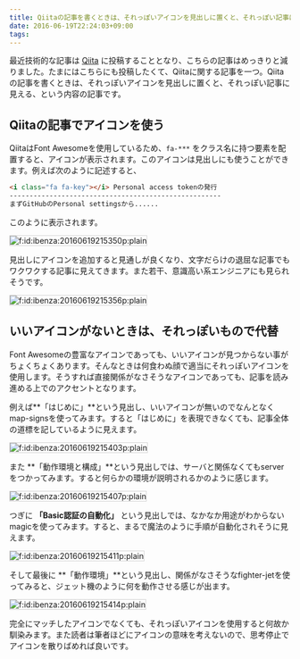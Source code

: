 ```yaml
---
title: Qiitaの記事を書くときは、それっぽいアイコンを見出しに置くと、それっぽい記事に見える
date: 2016-06-19T22:24:03+09:00
tags: 
---
```


最近技術的な記事は [Qiita](https://qiita.com/ueokande) に投稿することとなり、こちらの記事はめっきりと減りました。たまにはこちらにも投稿したくて、Qiitaに関する記事を一つ。Qiitaの記事を書くときは、それっぽいアイコンを見出しに置くと、それっぽい記事に見える、という内容の記事です。

## Qiitaの記事でアイコンを使う

QiitaはFont Awesomeを使用しているため、`fa-***` をクラス名に持つ要素を配置すると、アイコンが表示されます。このアイコンは見出しにも使うことができます。例えば次のように記述すると、

```markdown
<i class="fa fa-key"></i> Personal access tokenの発行
-----------------------------------------------------
まずGitHubのPersonal settingsから......
```

このように表示されます。

<span itemscope itemtype="http://schema.org/Photograph"><img style="border:1px solid lightgray" src="/2016/06/19/20160619215350.png" alt="f:id:ibenza:20160619215350p:plain" title="f:id:ibenza:20160619215350p:plain" class="hatena-fotolife" itemprop="image"></span>

見出しにアイコンを追加すると見通しが良くなり、文字だらけの退屈な記事でもワクワクする記事に見えてきます。また若干、意識高い系エンジニアにも見られそうです。

<span itemscope itemtype="http://schema.org/Photograph"><img style="border:1px solid lightgray" src="/2016/06/19/20160619215356.png" alt="f:id:ibenza:20160619215356p:plain" title="f:id:ibenza:20160619215356p:plain" class="hatena-fotolife" itemprop="image"></span>

## いいアイコンがないときは、それっぽいもので代替

Font Awesomeの豊富なアイコンであっても、いいアイコンが見つからない事がちょくちょくあります。そんなときは何食わぬ顔で適当にそれっぽいアイコンを使用します。そうすれば直接関係がなさそうなアイコンであっても、記事を読み進める上でのアクセントとなります。

例えば**「はじめに」**という見出し、いいアイコンが無いのでなんとなくmap-signsを使ってみます。すると「はじめに」を表現できなくても、記事全体の道標を記しているように見えます。

<span itemscope itemtype="http://schema.org/Photograph"><img style="border:1px solid lightgray" src="/2016/06/19/20160619215403.png" alt="f:id:ibenza:20160619215403p:plain" title="f:id:ibenza:20160619215403p:plain" class="hatena-fotolife" itemprop="image"></span>

また **「動作環境と構成」**という見出しでは、サーバと関係なくてもserverをつかってみます。すると何らかの環境が説明されるかのように感じます。

<span itemscope itemtype="http://schema.org/Photograph"><img style="border:1px solid lightgray" src="/2016/06/19/20160619215407.png" alt="f:id:ibenza:20160619215407p:plain" title="f:id:ibenza:20160619215407p:plain" class="hatena-fotolife" itemprop="image"></span>

つぎに **「Basic認証の自動化」** という見出しでは、なかなか用途がわからないmagicを使ってみます。すると、まるで魔法のように手順が自動化されそうに見えます。

<span itemscope itemtype="http://schema.org/Photograph"><img style="border:1px solid lightgray" src="/2016/06/19/20160619215411.png" alt="f:id:ibenza:20160619215411p:plain" title="f:id:ibenza:20160619215411p:plain" class="hatena-fotolife" itemprop="image"></span>

そして最後に **「動作環境」**という見出し、関係がなさそうなfighter-jetを使ってみると、ジェット機のように何を動作させる感じが出ます。

<span itemscope itemtype="http://schema.org/Photograph"><img style="border:1px solid lightgray" src="/2016/06/19/20160619215414.png" alt="f:id:ibenza:20160619215414p:plain" title="f:id:ibenza:20160619215414p:plain" class="hatena-fotolife" itemprop="image"></span>

完全にマッチしたアイコンでなくても、それっぽいアイコンを使用すると何故か馴染みます。また読者は筆者ほどにアイコンの意味を考えないので、思考停止でアイコンを散りばめれば良いです。

